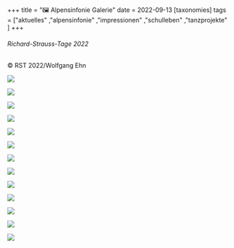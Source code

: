+++
title = "🖼️ Alpensinfonie Galerie"
date = 2022-09-13
[taxonomies]
tags = ["aktuelles" ,"alpensinfonie" ,"impressionen" ,"schulleben" ,"tanzprojekte" ]
+++

###### Richard-Strauss-Tage 2022  
© RST 2022/Wolfgang Ehn

[![](images/WEhn_243060-1024x683.jpg)](https://volksschule-partenkirchen.de/wp-content/uploads/WEhn_243060-scaled.jpg)

[![](images/WEhn_243137-1024x683.jpg)](https://volksschule-partenkirchen.de/wp-content/uploads/WEhn_243137-scaled.jpg)

[![](images/WEhn_243219-683x1024.jpg)](https://volksschule-partenkirchen.de/wp-content/uploads/WEhn_243219-scaled.jpg)

[![](images/WEhn_243225-1024x683.jpg)](https://volksschule-partenkirchen.de/wp-content/uploads/WEhn_243225-scaled.jpg)

[![](images/WEhn_243246-1024x683.jpg)](https://volksschule-partenkirchen.de/wp-content/uploads/WEhn_243246-scaled.jpg)

[![](images/WEhn_243261-1024x683.jpg)](https://volksschule-partenkirchen.de/wp-content/uploads/WEhn_243261-scaled.jpg)

[![](images/WEhn_243263-1024x653.jpg)](https://volksschule-partenkirchen.de/wp-content/uploads/WEhn_243263-scaled.jpg)

[![](images/WEhn_243354-1024x683.jpg)](https://volksschule-partenkirchen.de/wp-content/uploads/WEhn_243354-scaled.jpg)

[![](images/WEhn_243428-1024x683.jpg)](https://volksschule-partenkirchen.de/wp-content/uploads/WEhn_243428-scaled.jpg)

[![](images/WEhn_245030-1024x683.jpg)](https://volksschule-partenkirchen.de/wp-content/uploads/WEhn_245030-scaled.jpg)

[![](images/WEhn_245257-1024x683.jpg)](https://volksschule-partenkirchen.de/wp-content/uploads/WEhn_245257-scaled.jpg)

[![](images/WEhn_245365-1024x683.jpg)](https://volksschule-partenkirchen.de/wp-content/uploads/WEhn_245365-scaled.jpg)

[![](images/WEhn_245438-1024x638.jpg)](https://volksschule-partenkirchen.de/wp-content/uploads/WEhn_245438-scaled.jpg)
